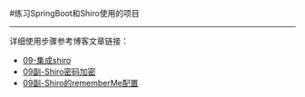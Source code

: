 #练习SpringBoot和Shiro使用的项目

---
详细使用步骤参考博客文章链接：
- [09-集成shiro](https://scrh0052.github.io/2021/07/13/09-%E9%9B%86%E6%88%90shiro/)
- [09副-Shiro密码加密](https://scrh0052.github.io/2021/07/14/09%E5%89%AF-Shiro%E5%AF%86%E7%A0%81%E5%8A%A0%E5%AF%86/)
- [09副-Shiro的rememberMe配置](https://scrh0052.github.io/2021/07/14/09%E5%89%AF-Shiro%E7%9A%84rememberMe%E9%85%8D%E7%BD%AE/)